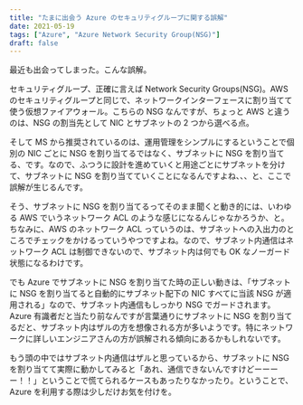 ```yaml
---
title: "たまに出会う Azure のセキュリティグループに関する誤解"
date: 2021-05-19
tags: ["Azure", "Azure Network Security Group(NSG)"]
draft: false
---
```


最近も出会ってしまった。こんな誤解。

セキュリティグループ、正確に言えば Network Security Groups(NSG)。AWS のセキュリティグループと同じで、ネットワークインターフェースに割り当てて使う仮想ファイアウォール。こちらの NSG なんですが、ちょっと AWS と違うのは、NSG の割当先として NIC とサブネットの 2 つから選べる点。

そして MS から推奨されているのは、運用管理をシンプルにするということで個別の NIC ごとに NSG を割り当てるではなく、サブネットに NSG を割り当てる、です。なので、ふつうに設計を進めていくと用途ごとにサブネットを分けて、サブネットに NSG を割り当てていくことになるんですよね、、、と、ここで誤解が生じるんです。

そう、サブネットに NSG を割り当てるってそのまま聞くと動き的には、いわゆる AWS でいうネットワーク ACL のような感じになるんじゃなかろうか、と。ちなみに、AWS のネットワーク ACL っていうのは、サブネットへの入出力のところでチェックをかけるっていうやつですよね。なので、サブネット内通信はネットワーク ACL は制御できないので、サブネット内は何でも OK なノーガード状態になるわけです。

でも Azure でサブネットに NSG を割り当てた時の正しい動きは、「サブネットに NSG を割り当てると自動的にサブネット配下の NIC すべてに当該 NSG が適用される」なので、サブネット内通信もしっかり NSG でガードされます。Azure 有識者だと当たり前なんですが言葉通りにサブネットに NSG を割り当てるだと、サブネット内はザルの方を想像される方が多いようです。特にネットワークに詳しいエンジニアさんの方が誤解される傾向にあるかもしれないです。

もう頭の中ではサブネット内通信はザルと思っているから、サブネットに NSG を割り当てて実際に動かしてみると「あれ、通信できないんですけどーーーー！！」ということで慌てられるケースもあったりなかったり。ということで、Azure を利用する際は少しだけお気を付けを。